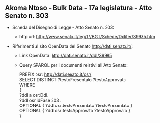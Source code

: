 ## Akoma Ntoso - Bulk Data - 17a legislatura - Atto Senato n. 303 ##

* Scheda del Disegno di Legge - Atto Senato n. 303:
	* http url: http://www.senato.it/leg/17/BGT/Schede/Ddliter/39985.htm

* Riferimenti al sito OpenData del Senato http://dati.senato.it/:
	* Link OpenData: http://dati.senato.it/ddl/39985
	* Query SPARQL per i documenti relativi all'Atto Senato:

        PREFIX osr: <http://dati.senato.it/osr/>  
		SELECT DISTINCT ?testoPresentato ?testoApprovato  
		WHERE  
		{  
		    ?ddl a osr:Ddl.  
		    ?ddl osr:idFase 303 .  
		    OPTIONAL { ?ddl osr:testoPresentato ?testoPresentato }  
		    OPTIONAL { ?ddl osr:testoApprovato ?testoApprovato }  
		}
		